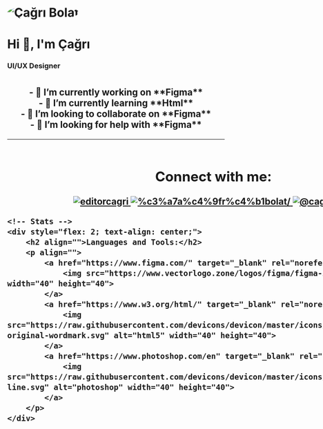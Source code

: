 
         

<html><head></head><body><h1 align="left">
  <img src="https://avatars.githubusercontent.com/u/52715393?v=4" alt="Çağrı Bolat" style="width: 100px; height: 100px; border-radius: 50%;">
</h1>

<h1 align="left">Hi 👋, I'm Çağrı</h1>
<h3 align="left">UI/UX Designer<h1> <h1 align="center"></h1>

<p align="left">  </p>


<h2>

<p align="center">
- 🔭 I’m currently working on **Figma**<br>
- 🌱 I’m currently learning **Html**<br>
- 👯 I’m looking to collaborate on **Figma**<br>
- 🤝 I’m looking for help with **Figma**
</p>

<hr>

</a>


<!-- Social Media Links and Stats -->
<div style="display: flex; justify-content: space-between; align-items: right; margin-bottom: 20px;">
    <!-- Social Media Links -->
    <div style="flex: 1;">
        <h2 align="center">Connect with me:</h2>
        <p align="center">
            <a href="https://twitter.com/editorcagri" target="blank">
                <img src="https://raw.githubusercontent.com/rahuldkjain/github-profile-readme-generator/master/src/images/icons/Social/twitter.svg" alt="editorcagri" height="30" width="40">
            </a>
            <a href="https://linkedin.com/in/%c3%a7a%c4%9fr%c4%b1bolat/" target="blank">
                <img src="https://raw.githubusercontent.com/rahuldkjain/github-profile-readme-generator/master/src/images/icons/Social/linked-in-alt.svg" alt="%c3%a7a%c4%9fr%c4%b1bolat/" height="30" width="40">
            </a>
            <a href="https://medium.com/@cagribolat" target="blank">
                <img src="https://raw.githubusercontent.com/rahuldkjain/github-profile-readme-generator/master/src/images/icons/Social/medium.svg" alt="@cagribolat" height="30" width="40">
            </a>
        </p>
 

    <!-- Stats -->
    <div style="flex: 2; text-align: center;">
        <h2 align="">Languages and Tools:</h2>
        <p align="">
            <a href="https://www.figma.com/" target="_blank" rel="noreferrer">
                <img src="https://www.vectorlogo.zone/logos/figma/figma-icon.svg" alt="figma" width="40" height="40">
            </a>
            <a href="https://www.w3.org/html/" target="_blank" rel="noreferrer">
                <img src="https://raw.githubusercontent.com/devicons/devicon/master/icons/html5/html5-original-wordmark.svg" alt="html5" width="40" height="40">
            </a>
            <a href="https://www.photoshop.com/en" target="_blank" rel="noreferrer">
                <img src="https://raw.githubusercontent.com/devicons/devicon/master/icons/photoshop/photoshop-line.svg" alt="photoshop" width="40" height="40">
            </a>
        </p>
    </div>
</div>





<h1 align="center"><b>PROJECTS</b></h1>

<div align="center" class="project">
    <h2 id="tesla-web-sitesi-redesign"><b>Tesla Web Sitesi Redesign</b></h2>
    <a href="https://github.com/cagribolat/cagribolat.github.io/blob/main/TESLA.COM.jpg?raw=true" target="_blank" style="display: inline-block; padding: 10px 20px; margin: 5px; font-size: 16px; color: #fff; background-color: #7F7FFF; text-decoration: none; border-radius: 5px;">Preview</a>
    <a href="https://www.figma.com/file/7LPMc0xhOIgaCbCI85NspF/TESLA.COM" target="_blank" style="display: inline-block; padding: 10px 20px; margin: 5px; font-size: 16px; color: #fff; background-color: #7F7FFF; text-decoration: none; border-radius: 5px;">View project Figma</a>
</div>

<div align="center" class="project">
    <hr>
    <h2 id="codecademy-app"><b>Codecademy App</b></h2>
    <a href="https://github.com/cagribolat/cagribolat.github.io/blob/main/%C4%B0ntro.png?raw=true" target="_blank" style="display: inline-block; padding: 10px 20px; margin: 5px; font-size: 16px; color: #fff; background-color: #7F7FFF; text-decoration: none; border-radius: 5px;">Preview</a>
    <a href="https://www.figma.com/design/7ddxmTN1hKCIp4qSOj9V1B/Codecademy-App?node-id=4-141&amp;t=mabOPCAd3HaiYFdQ-1" target="_blank" style="display: inline-block; padding: 10px 20px; margin: 5px; font-size: 16px; color: #fff; background-color: #7F7FFF; text-decoration: none; border-radius: 5px;">View project Figma</a>
</div>

<div align="center" class="project">
    <hr>
    <h2 id="getir-redesign"><b>Getir Redesign</b></h2>
    <a href="https://raw.githubusercontent.com/cagribolat/cagribolat.github.io/main/Getir%20Redesign.jpg" target="_blank" style="display: inline-block; padding: 10px 20px; margin: 5px; font-size: 16px; color: #fff; background-color: #7F7FFF; text-decoration: none; border-radius: 5px;">Preview</a>
    <a href="https://www.figma.com/file/yLoMoGKzkW2cuaA6t1CRCJ/Getir" target="_blank" style="display: inline-block; padding: 10px 20px; margin: 5px; font-size: 16px; color: #fff; background-color: #7F7FFF; text-decoration: none; border-radius: 5px;">View project Figma</a>
</div>

<div align="center" class="project">
    <hr>
    <h2 id="milevni"><b>MİLEVNİ</b></h2>
    <a href="https://github.com/cagribolat/cagribolat.github.io/blob/main/M%C4%B0LEVN%C4%B0.png?raw=true" target="_blank" style="display: inline-block; padding: 10px 20px; margin: 5px; font-size: 16px; color: #fff; background-color: #7F7FFF; text-decoration: none; border-radius: 5px;">Preview</a>
    <a href="https://www.figma.com/design/3tUiY3PRFeWtgRDCCb7Ysk/M%C4%B0LEVN%C4%B0?node-id=53-74&amp;t=ipbhHnoj4QxCo5Rw-1" target="_blank" style="display: inline-block; padding: 10px 20px; margin: 5px; font-size: 16px; color: #fff; background-color: #7F7FFF; text-decoration: none; border-radius: 5px;">View project Figma</a>
</div>

<div align="center" class="project">
    <hr>
    <h2 id="phone-verification"><b>Phone Verification</b></h2>
    <a href="https://raw.githubusercontent.com/cagribolat/cagribolat.github.io/main/Telefon%20Do%C4%9Frulamas%C4%B1.jpg" target="_blank" style="display: inline-block; padding: 10px 20px; margin: 5px; font-size: 16px; color: #fff; background-color: #7F7FFF; text-decoration: none; border-radius: 5px;">Preview</a>
    <a href="https://www.figma.com/file/qlsIaUfsSRHha7UOJqaiA1/Telefon-Do%C4%9Frulamas%C4%B1-Yap%C4%B1m%C4%B1" target="_blank" style="display: inline-block; padding: 10px 20px; margin: 5px; font-size: 16px; color: #fff; background-color: #7F7FFF; text-decoration: none; border-radius: 5px;">View project Figma</a>
</div>

<div align="center" class="project">
    <hr>
    <h2 id="onepage-web-sitesi-design"><b>OnePage Web Sitesi Design</b></h2>
    <a href="https://github.com/cagribolat/cagribolat.github.io/blob/main/onepage.jpg?raw=true" target="_blank" style="display: inline-block; padding: 10px 20px; margin: 5px; font-size: 16px; color: #fff; background-color: #7F7FFF; text-decoration: none; border-radius: 5px;">Preview</a>
    <a href="https://www.figma.com/file/6Lv7JIA6x26RVtNGbIY9OA/onepage" target="_blank" style="display: inline-block; padding: 10px 20px; margin: 5px; font-size: 16px; color: #fff; background-color: #7F7FFF; text-decoration: none; border-radius: 5px;">View project Figma</a>
</div>

<div align="center" class="project">
    <hr>
    <h2 id="yemek-sipariş-uygulaması"><b>Yemek-Sipariş-Uygulaması</b></h2>
    <a href="https://github.com/cagribolat/cagribolat.github.io/blob/main/loading.jpg?raw=true" target="_blank" style="display: inline-block; padding: 10px 20px; margin: 5px; font-size: 16px; color: #fff; background-color: #7F7FFF; text-decoration: none; border-radius: 5px;">Preview</a>
    <a href="https://www.figma.com/design/lEmtXrxN01QjDQ3vqS3LP5/Yemek-Sipari%C5%9F-Uygulamas%C4%B1?node-id=0-1" target="_blank" style="display: inline-block; padding: 10px 20px; margin: 5px; font-size: 16px; color: #fff; background-color: #7F7FFF; text-decoration: none; border-radius: 5px;">View project Figma</a>
</div>
